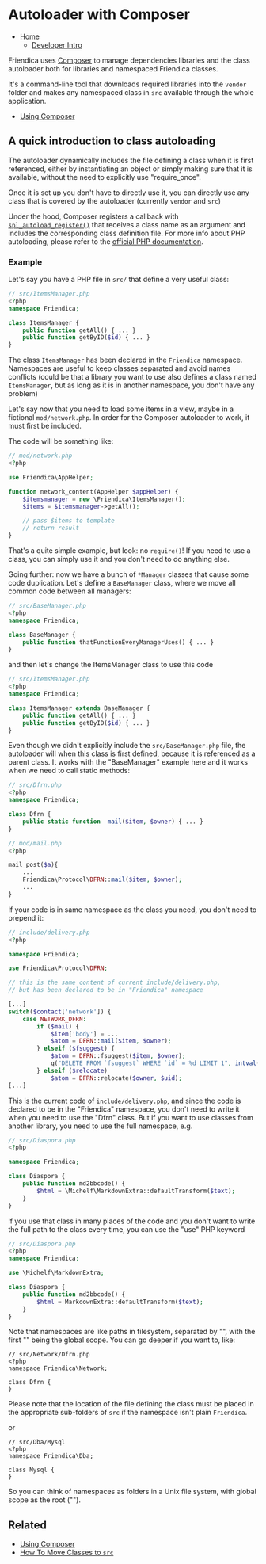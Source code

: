 Autoloader with Composer
==========

* [Home](help)
  * [Developer Intro](help/Developers-Intro)

Friendica uses [Composer](https://getcomposer.org) to manage dependencies libraries and the class autoloader both for libraries and namespaced Friendica classes.

It's a command-line tool that downloads required libraries into the `vendor` folder and makes any namespaced class in `src` available through the whole application.

* [Using Composer](help/Composer)

## A quick introduction to class autoloading

The autoloader dynamically includes the file defining a class when it is first referenced, either by instantiating an object or simply making sure that it is available, without the need to explicitly use "require_once".

Once it is set up you don't have to directly use it, you can directly use any class that is covered by the autoloader (currently `vendor` and `src`)

Under the hood, Composer registers a callback with [`spl_autoload_register()`](http://php.net/manual/en/function.spl-autoload-register.php) that receives a class name as an argument and includes the corresponding class definition file.
For more info about PHP autoloading, please refer to the [official PHP documentation](http://php.net/manual/en/language.oop5.autoload.php).

### Example

Let's say you have a PHP file in `src/` that define a very useful class:

```php
// src/ItemsManager.php
<?php
namespace Friendica;

class ItemsManager {
	public function getAll() { ... }
	public function getByID($id) { ... }
}
```

The class `ItemsManager` has been declared in the `Friendica` namespace.
Namespaces are useful to keep classes separated and avoid names conflicts (could be that a library you want to use also defines a class named `ItemsManager`, but as long as it is in another namespace, you don't have any problem)

Let's say now that you need to load some items in a view, maybe in a fictional `mod/network.php`.
In order for the Composer autoloader to work, it must first be included.

The code will be something like:

```php
// mod/network.php
<?php

use Friendica\AppHelper;

function network_content(AppHelper $appHelper) {
	$itemsmanager = new \Friendica\ItemsManager();
	$items = $itemsmanager->getAll();

	// pass $items to template
	// return result
}
```

That's a quite simple example, but look: no `require()`!
If you need to use a class, you can simply use it and you don't need to do anything else.

Going further: now we have a bunch of `*Manager` classes that cause some code duplication.
Let's define a `BaseManager` class, where we move all common code between all managers:

```php
// src/BaseManager.php
<?php
namespace Friendica;

class BaseManager {
	public function thatFunctionEveryManagerUses() { ... }
}
```

and then let's change the ItemsManager class to use this code

```php
// src/ItemsManager.php
<?php
namespace Friendica;

class ItemsManager extends BaseManager {
	public function getAll() { ... }
	public function getByID($id) { ... }
}
```

Even though we didn't explicitly include the `src/BaseManager.php` file, the autoloader will when this class is first defined, because it is referenced as a parent class.
It works with the "BaseManager" example here and it works when we need to call static methods:

```php
// src/Dfrn.php
<?php
namespace Friendica;

class Dfrn {
	public static function  mail($item, $owner) { ... }
}
```

```php
// mod/mail.php
<?php

mail_post($a){
	...
	Friendica\Protocol\DFRN::mail($item, $owner);
	...
}
```

If your code is in same namespace as the class you need, you don't need to prepend it:

```php
// include/delivery.php
<?php

namespace Friendica;

use Friendica\Protocol\DFRN;

// this is the same content of current include/delivery.php,
// but has been declared to be in "Friendica" namespace

[...]
switch($contact['network']) {
	case NETWORK_DFRN:
		if ($mail) {
			$item['body'] = ...
			$atom = DFRN::mail($item, $owner);
		} elseif ($fsuggest) {
			$atom = DFRN::fsuggest($item, $owner);
			q("DELETE FROM `fsuggest` WHERE `id` = %d LIMIT 1", intval($item['id']));
		} elseif ($relocate)
			$atom = DFRN::relocate($owner, $uid);
[...]
```

This is the current code of `include/delivery.php`, and since the code is declared to be in the "Friendica" namespace, you don't need to write it when you need to use the "Dfrn" class.
But if you want to use classes from another library, you need to use the full namespace, e.g.

```php
// src/Diaspora.php
<?php

namespace Friendica;

class Diaspora {
	public function md2bbcode() {
		$html = \Michelf\MarkdownExtra::defaultTransform($text);
	}
}
```

if you use that class in many places of the code and you don't want to write the full path to the class every time, you can use the "use" PHP keyword

```php
// src/Diaspora.php
<?php
namespace Friendica;

use \Michelf\MarkdownExtra;

class Diaspora {
	public function md2bbcode() {
		$html = MarkdownExtra::defaultTransform($text);
	}
}
```

Note that namespaces are like paths in filesystem, separated by "\", with the first "\" being the global scope.
You can go deeper if you want to, like:

```
// src/Network/Dfrn.php
<?php
namespace Friendica\Network;

class Dfrn {
}
```

Please note that the location of the file defining the class must be placed in the appropriate sub-folders of `src` if the namespace isn't plain `Friendica`.

or

```
// src/Dba/Mysql
<?php
namespace Friendica\Dba;

class Mysql {
}
```

So you can think of namespaces as folders in a Unix file system, with global scope as the root ("\").

## Related

* [Using Composer](help/Composer)
* [How To Move Classes to `src`](help/Developer-How-To-Move-Classes-to-src)

